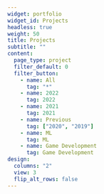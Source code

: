 ```yaml
---
widget: portfolio
widget_id: Projects
headless: true
weight: 50
title: Projects
subtitle: ""
content:
  page_type: project
  filter_default: 0
  filter_button:
    - name: All
      tag: "*"
    - name: 2022
      tag: 2022
    - name: 2021
      tag: 2021
    - name: Previous
      tag: ["2020", "2019"]
    - name: ML
      tag: ML
    - name: Game Development
      tag: Game Development
design:
  columns: "2"
  view: 3
  flip_alt_rows: false
---
```

